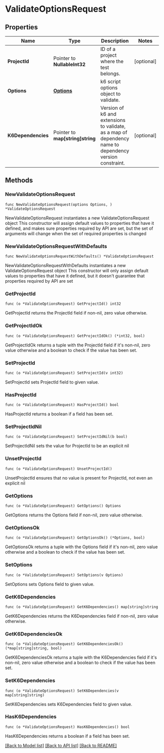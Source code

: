 # ValidateOptionsRequest

## Properties

Name | Type | Description | Notes
------------ | ------------- | ------------- | -------------
**ProjectId** | Pointer to **NullableInt32** | ID of a project where the test belongs. | [optional] 
**Options** | [**Options**](Options.md) | k6 script options object to validate. | 
**K6Dependencies** | Pointer to **map[string]string** | Version of k6 and extensions to validate, as a map of dependency name to dependency version constraint. | [optional] 

## Methods

### NewValidateOptionsRequest

`func NewValidateOptionsRequest(options Options, ) *ValidateOptionsRequest`

NewValidateOptionsRequest instantiates a new ValidateOptionsRequest object
This constructor will assign default values to properties that have it defined,
and makes sure properties required by API are set, but the set of arguments
will change when the set of required properties is changed

### NewValidateOptionsRequestWithDefaults

`func NewValidateOptionsRequestWithDefaults() *ValidateOptionsRequest`

NewValidateOptionsRequestWithDefaults instantiates a new ValidateOptionsRequest object
This constructor will only assign default values to properties that have it defined,
but it doesn't guarantee that properties required by API are set

### GetProjectId

`func (o *ValidateOptionsRequest) GetProjectId() int32`

GetProjectId returns the ProjectId field if non-nil, zero value otherwise.

### GetProjectIdOk

`func (o *ValidateOptionsRequest) GetProjectIdOk() (*int32, bool)`

GetProjectIdOk returns a tuple with the ProjectId field if it's non-nil, zero value otherwise
and a boolean to check if the value has been set.

### SetProjectId

`func (o *ValidateOptionsRequest) SetProjectId(v int32)`

SetProjectId sets ProjectId field to given value.

### HasProjectId

`func (o *ValidateOptionsRequest) HasProjectId() bool`

HasProjectId returns a boolean if a field has been set.

### SetProjectIdNil

`func (o *ValidateOptionsRequest) SetProjectIdNil(b bool)`

 SetProjectIdNil sets the value for ProjectId to be an explicit nil

### UnsetProjectId
`func (o *ValidateOptionsRequest) UnsetProjectId()`

UnsetProjectId ensures that no value is present for ProjectId, not even an explicit nil
### GetOptions

`func (o *ValidateOptionsRequest) GetOptions() Options`

GetOptions returns the Options field if non-nil, zero value otherwise.

### GetOptionsOk

`func (o *ValidateOptionsRequest) GetOptionsOk() (*Options, bool)`

GetOptionsOk returns a tuple with the Options field if it's non-nil, zero value otherwise
and a boolean to check if the value has been set.

### SetOptions

`func (o *ValidateOptionsRequest) SetOptions(v Options)`

SetOptions sets Options field to given value.


### GetK6Dependencies

`func (o *ValidateOptionsRequest) GetK6Dependencies() map[string]string`

GetK6Dependencies returns the K6Dependencies field if non-nil, zero value otherwise.

### GetK6DependenciesOk

`func (o *ValidateOptionsRequest) GetK6DependenciesOk() (*map[string]string, bool)`

GetK6DependenciesOk returns a tuple with the K6Dependencies field if it's non-nil, zero value otherwise
and a boolean to check if the value has been set.

### SetK6Dependencies

`func (o *ValidateOptionsRequest) SetK6Dependencies(v map[string]string)`

SetK6Dependencies sets K6Dependencies field to given value.

### HasK6Dependencies

`func (o *ValidateOptionsRequest) HasK6Dependencies() bool`

HasK6Dependencies returns a boolean if a field has been set.


[[Back to Model list]](../README.md#documentation-for-models) [[Back to API list]](../README.md#documentation-for-api-endpoints) [[Back to README]](../README.md)


